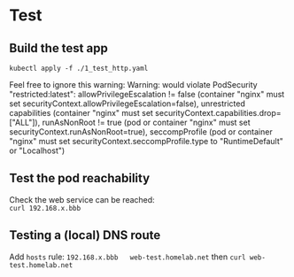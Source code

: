 # Test

## Build the test app

`kubectl apply -f ./1_test_http.yaml`

Feel free to ignore this warning:
Warning: would violate PodSecurity "restricted:latest": allowPrivilegeEscalation != false (container "nginx" must set securityContext.allowPrivilegeEscalation=false), unrestricted capabilities (container "nginx" must set securityContext.capabilities.drop=["ALL"]), runAsNonRoot != true (pod or container "nginx" must set securityContext.runAsNonRoot=true), seccompProfile (pod or container "nginx" must set securityContext.seccompProfile.type to "RuntimeDefault" or "Localhost")

## Test the pod reachability

Check the web service can be reached:  
`curl 192.168.x.bbb`

## Testing a (local) DNS route

Add `hosts` rule:
`192.168.x.bbb   web-test.homelab.net`
then
`curl web-test.homelab.net`